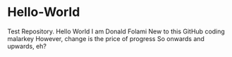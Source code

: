 # Hello-World
Test Repository.
Hello World
I am Donald Folami
New to this GitHub coding malarkey
However, change is the price of progress
So onwards and upwards, eh?
